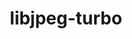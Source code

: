 ---
title: "libjpeg-turbo"
layout: cache
categories: [package, develop-2024-03-24]
meta: {"versions": ["3.0.0"], "compilers": ["apple-clang@=15.0.0", "gcc@=11.1.0", "gcc@=11.4.0", "gcc@=7.3.1", "gcc@=7.5.0", "gcc@=9.4.0", "oneapi@=2024.0.0"], "oss": ["amzn2", "ubuntu18.04", "ubuntu20.04", "ubuntu22.04", "ventura"], "platforms": ["darwin", "linux"], "targets": ["aarch64", "neoverse_n1", "neoverse_v1", "neoverse_v2", "ppc64le", "x86_64_v3"], "stacks": ["aws-isc", "aws-isc-aarch64", "data-vis-sdk", "developer-tools", "e4s", "e4s-neoverse-v2", "e4s-neoverse_v1", "e4s-oneapi", "e4s-power", "e4s-rocm-external", "ml-darwin-aarch64-mps", "ml-linux-x86_64-cpu", "ml-linux-x86_64-cuda", "ml-linux-x86_64-rocm", "radiuss", "root"], "num_specs": 13, "num_specs_by_stack": {"ml-darwin-aarch64-mps": 1, "root": 13, "aws-isc-aarch64": 2, "aws-isc": 1, "developer-tools": 1, "radiuss": 1, "e4s-power": 1, "data-vis-sdk": 2, "e4s-neoverse_v1": 1, "e4s-neoverse-v2": 1, "e4s-rocm-external": 1, "ml-linux-x86_64-rocm": 1, "ml-linux-x86_64-cpu": 1, "ml-linux-x86_64-cuda": 1, "e4s": 1, "e4s-oneapi": 1}}
spec_details: [{"hash": "mltoh3ku6rkgiqnrhamumzjipg2gsjrs", "compiler": "apple-clang@=15.0.0", "versions": ["3.0.0"], "os": "ventura", "platform": "darwin", "target": "aarch64", "variants": ["build_system=cmake", "build_type=Release", "generator=make", "~ipo", "~jpeg8", "libs=shared,static", "~partial_decoder", "+pic"], "stacks": ["ml-darwin-aarch64-mps", "root"], "size": "-", "tarball": "https://binaries.spack.io/develop-2024-03-24/build_cache/darwin-ventura-aarch64/apple-clang-15.0.0/libjpeg-turbo-3.0.0/darwin-ventura-aarch64-apple-clang-15.0.0-libjpeg-turbo-3.0.0-mltoh3ku6rkgiqnrhamumzjipg2gsjrs.spack"}, {"hash": "tmn74h452oro7lvllvzv3oqd4ccxyw7t", "compiler": "gcc@=7.3.1", "versions": ["3.0.0"], "os": "amzn2", "platform": "linux", "target": "aarch64", "variants": ["build_system=cmake", "build_type=Release", "generator=make", "~ipo", "~jpeg8", "libs=shared,static", "~partial_decoder", "+pic"], "stacks": ["aws-isc-aarch64", "root"], "size": "-", "tarball": "https://binaries.spack.io/develop-2024-03-24/build_cache/linux-amzn2-aarch64/gcc-7.3.1/libjpeg-turbo-3.0.0/linux-amzn2-aarch64-gcc-7.3.1-libjpeg-turbo-3.0.0-tmn74h452oro7lvllvzv3oqd4ccxyw7t.spack"}, {"hash": "l24o3mvuwhhqug37i4amtvdzvsvwdbxx", "compiler": "gcc@=7.3.1", "versions": ["3.0.0"], "os": "amzn2", "platform": "linux", "target": "neoverse_n1", "variants": ["build_system=cmake", "build_type=Release", "generator=make", "~ipo", "~jpeg8", "libs=shared,static", "~partial_decoder", "+pic"], "stacks": ["aws-isc-aarch64", "root"], "size": "-", "tarball": "https://binaries.spack.io/develop-2024-03-24/build_cache/linux-amzn2-neoverse_n1/gcc-7.3.1/libjpeg-turbo-3.0.0/linux-amzn2-neoverse_n1-gcc-7.3.1-libjpeg-turbo-3.0.0-l24o3mvuwhhqug37i4amtvdzvsvwdbxx.spack"}, {"hash": "oemcb36eajl3wqvgti7ksgm6yz3jrze5", "compiler": "gcc@=7.3.1", "versions": ["3.0.0"], "os": "amzn2", "platform": "linux", "target": "x86_64_v3", "variants": ["build_system=cmake", "build_type=Release", "generator=make", "~ipo", "~jpeg8", "libs=shared,static", "~partial_decoder", "+pic"], "stacks": ["aws-isc", "root"], "size": "-", "tarball": "https://binaries.spack.io/develop-2024-03-24/build_cache/linux-amzn2-x86_64_v3/gcc-7.3.1/libjpeg-turbo-3.0.0/linux-amzn2-x86_64_v3-gcc-7.3.1-libjpeg-turbo-3.0.0-oemcb36eajl3wqvgti7ksgm6yz3jrze5.spack"}, {"hash": "l57l2te3rvieb26k6lzs6pkxlx467unr", "compiler": "gcc@=7.5.0", "versions": ["3.0.0"], "os": "ubuntu18.04", "platform": "linux", "target": "x86_64_v3", "variants": ["build_system=cmake", "build_type=Release", "generator=make", "~ipo", "~jpeg8", "libs=shared,static", "~partial_decoder", "+pic"], "stacks": ["developer-tools", "root"], "size": "-", "tarball": "https://binaries.spack.io/develop-2024-03-24/build_cache/linux-ubuntu18.04-x86_64_v3/gcc-7.5.0/libjpeg-turbo-3.0.0/linux-ubuntu18.04-x86_64_v3-gcc-7.5.0-libjpeg-turbo-3.0.0-l57l2te3rvieb26k6lzs6pkxlx467unr.spack"}, {"hash": "sk5seldordctuhef7o6p57g2tkg3qbi3", "compiler": "gcc@=7.5.0", "versions": ["3.0.0"], "os": "ubuntu18.04", "platform": "linux", "target": "x86_64_v3", "variants": ["build_system=cmake", "build_type=Release", "generator=make", "~ipo", "~jpeg8", "libs=shared,static", "~partial_decoder", "+pic"], "stacks": ["radiuss", "root"], "size": "-", "tarball": "https://binaries.spack.io/develop-2024-03-24/build_cache/linux-ubuntu18.04-x86_64_v3/gcc-7.5.0/libjpeg-turbo-3.0.0/linux-ubuntu18.04-x86_64_v3-gcc-7.5.0-libjpeg-turbo-3.0.0-sk5seldordctuhef7o6p57g2tkg3qbi3.spack"}, {"hash": "oi7do3wx5z445cg2jueiuxybu3chozsr", "compiler": "gcc@=9.4.0", "versions": ["3.0.0"], "os": "ubuntu20.04", "platform": "linux", "target": "ppc64le", "variants": ["build_system=cmake", "build_type=Release", "generator=make", "~ipo", "~jpeg8", "libs=shared,static", "~partial_decoder", "+pic"], "stacks": ["e4s-power", "root"], "size": "-", "tarball": "https://binaries.spack.io/develop-2024-03-24/build_cache/linux-ubuntu20.04-ppc64le/gcc-9.4.0/libjpeg-turbo-3.0.0/linux-ubuntu20.04-ppc64le-gcc-9.4.0-libjpeg-turbo-3.0.0-oi7do3wx5z445cg2jueiuxybu3chozsr.spack"}, {"hash": "bdgbjmsorgot3mjww2m54vtluwb2ru7v", "compiler": "gcc@=11.1.0", "versions": ["3.0.0"], "os": "ubuntu20.04", "platform": "linux", "target": "x86_64_v3", "variants": ["build_system=cmake", "build_type=Release", "generator=make", "~ipo", "~jpeg8", "libs=shared,static", "~partial_decoder", "+pic"], "stacks": ["root", "data-vis-sdk"], "size": "-", "tarball": "https://binaries.spack.io/develop-2024-03-24/build_cache/linux-ubuntu20.04-x86_64_v3/gcc-11.1.0/libjpeg-turbo-3.0.0/linux-ubuntu20.04-x86_64_v3-gcc-11.1.0-libjpeg-turbo-3.0.0-bdgbjmsorgot3mjww2m54vtluwb2ru7v.spack"}, {"hash": "uknyptbsu3f72vuspk3n2pbldvxtl22t", "compiler": "gcc@=11.1.0", "versions": ["3.0.0"], "os": "ubuntu20.04", "platform": "linux", "target": "x86_64_v3", "variants": ["build_system=cmake", "build_type=Release", "generator=make", "~ipo", "~jpeg8", "libs=shared,static", "~partial_decoder", "+pic"], "stacks": ["root", "data-vis-sdk"], "size": "-", "tarball": "https://binaries.spack.io/develop-2024-03-24/build_cache/linux-ubuntu20.04-x86_64_v3/gcc-11.1.0/libjpeg-turbo-3.0.0/linux-ubuntu20.04-x86_64_v3-gcc-11.1.0-libjpeg-turbo-3.0.0-uknyptbsu3f72vuspk3n2pbldvxtl22t.spack"}, {"hash": "n6rvnxmspxg3mxcgt6clc6n2aasxwuj3", "compiler": "gcc@=11.4.0", "versions": ["3.0.0"], "os": "ubuntu22.04", "platform": "linux", "target": "neoverse_v1", "variants": ["build_system=cmake", "build_type=Release", "generator=make", "~ipo", "~jpeg8", "libs=shared,static", "~partial_decoder", "+pic"], "stacks": ["e4s-neoverse_v1", "root"], "size": "-", "tarball": "https://binaries.spack.io/develop-2024-03-24/build_cache/linux-ubuntu22.04-neoverse_v1/gcc-11.4.0/libjpeg-turbo-3.0.0/linux-ubuntu22.04-neoverse_v1-gcc-11.4.0-libjpeg-turbo-3.0.0-n6rvnxmspxg3mxcgt6clc6n2aasxwuj3.spack"}, {"hash": "5vhxjhhrvlfxaet3oko7dg65ugsmjkn7", "compiler": "gcc@=11.4.0", "versions": ["3.0.0"], "os": "ubuntu22.04", "platform": "linux", "target": "neoverse_v2", "variants": ["build_system=cmake", "build_type=Release", "generator=make", "~ipo", "~jpeg8", "libs=shared,static", "~partial_decoder", "+pic"], "stacks": ["e4s-neoverse-v2", "root"], "size": "-", "tarball": "https://binaries.spack.io/develop-2024-03-24/build_cache/linux-ubuntu22.04-neoverse_v2/gcc-11.4.0/libjpeg-turbo-3.0.0/linux-ubuntu22.04-neoverse_v2-gcc-11.4.0-libjpeg-turbo-3.0.0-5vhxjhhrvlfxaet3oko7dg65ugsmjkn7.spack"}, {"hash": "rojqiopsrcjpqbif57cvfgbvv66nbiz4", "compiler": "gcc@=11.4.0", "versions": ["3.0.0"], "os": "ubuntu22.04", "platform": "linux", "target": "x86_64_v3", "variants": ["build_system=cmake", "build_type=Release", "generator=make", "~ipo", "~jpeg8", "libs=shared,static", "~partial_decoder", "+pic"], "stacks": ["e4s-rocm-external", "root", "ml-linux-x86_64-rocm", "ml-linux-x86_64-cpu", "ml-linux-x86_64-cuda", "e4s"], "size": "-", "tarball": "https://binaries.spack.io/develop-2024-03-24/build_cache/linux-ubuntu22.04-x86_64_v3/gcc-11.4.0/libjpeg-turbo-3.0.0/linux-ubuntu22.04-x86_64_v3-gcc-11.4.0-libjpeg-turbo-3.0.0-rojqiopsrcjpqbif57cvfgbvv66nbiz4.spack"}, {"hash": "fajw7tjchhaqzhohwbu7zte6kg4xvmpj", "compiler": "oneapi@=2024.0.0", "versions": ["3.0.0"], "os": "ubuntu22.04", "platform": "linux", "target": "x86_64_v3", "variants": ["build_system=cmake", "build_type=Release", "generator=make", "~ipo", "~jpeg8", "libs=shared,static", "~partial_decoder", "+pic"], "stacks": ["e4s-oneapi", "root"], "size": "-", "tarball": "https://binaries.spack.io/develop-2024-03-24/build_cache/linux-ubuntu22.04-x86_64_v3/oneapi-2024.0.0/libjpeg-turbo-3.0.0/linux-ubuntu22.04-x86_64_v3-oneapi-2024.0.0-libjpeg-turbo-3.0.0-fajw7tjchhaqzhohwbu7zte6kg4xvmpj.spack"}]
---